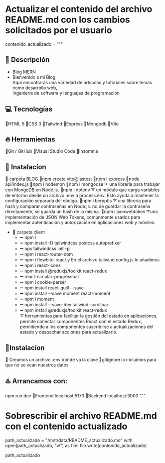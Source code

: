 # Actualizar el contenido del archivo README.md con los cambios solicitados por el usuario

contenido_actualizado = """
## 🌈  Descripción
- Blog MERN
- Bienvenidx a mi Blog  
Aquí encontrarás una variedad de artículos y tutoriales sobre temas como desarrollo web,  
ingeniería de software y lenguajes de programación


## 💻 Tecnologías 
🔹HTML 5
🔹CSS 3
🔹Tailwind
🔹Express
🔹Mongodb
🔹Vite

## 🔥 Herramientas
🔹Git / GitHub
🔹Visual Studio Code
🔹Insomnia

## 🚀 Instalacíon
🔸  carpeta BLOG
🔹npm create vite@lastest
🔹npm i express
🔹node api/index.js
🔹npm i nodemon
🔹npm i mongoose ➰ una librería para trabajar con MongoDB en Node.js. 
🔹npm i dotenv ➰ un módulo que carga variables de entorno desde un 
    archivo .env a process.env. Esto ayuda a mantener la configuración separada del código.
🔹npm i bcryptjs ➰ una librería para hash y comparar contraseñas en Node.js.
    no de guardar la contraseña directamente, se guarda un hash de la misma. 
🔹npm i jsonwebtoken ➰una implementación de JSON Web Tokens, comúnmente usados para implementar 
    autenticación y autorización en aplicaciones web y móviles.
 
- 🔸 carpeta client
  - ➖ npm i
  - ➖ npm install -D tailwindcss postcss autoprefixer
  - ➖ npx tailwindcss init -p
  - ➖ npm i react-router-dom
  - ➖ npm i flowbite-react y En el archivo tailwind.config.js lo añadimos
  - ➖ npm i react-icons
  - ➖ npm install @reduxjs/toolkit react-redux  
  - ➖ react-circular-progressbar  
  - ➖ npm i cookie-parser 
  - ➖ npm install react-quill --save    
  - ➖ npm install --save moment react-moment 
  - ➖ npm i moment   
  - ➖ npm install --save-dev tailwind-scrollbar
  - ➖ npm install @reduxjs/toolkit react-redux  
   ➰ herramientas para facilitar la gestión del estado en aplicaciones, permite conectar componentes React con el estado Redux, permitiendo a los componentes suscribirse a actualizaciones del estado y despachar acciones para actualizarlo.

## 🚨Instalacíon
🔹 Creamos un archivo .env donde va la clave
🔹gitignore lo incluimos para que no se vean nuestros datos 

  
## ♨️ Arrancamos con:

 npm run  dev 
🔹Frontend  localhost:5173
🔹Backend localhost:3000
"""

# Sobrescribir el archivo README.md con el contenido actualizado
path_actualizado = "/mnt/data/README_actualizado.md"
with open(path_actualizado, "w") as file:
    file.write(contenido_actualizado)

path_actualizado
